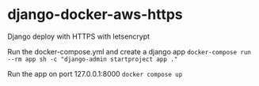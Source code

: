 # django-docker-aws-https
Django deploy with HTTPS with letsencrypt


Run the docker-compose.yml and create a django app
`docker-compose run --rm app sh -c "django-admin startproject app ."`

Run the app on port 127.0.0.1:8000
`docker compose up`